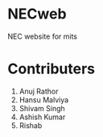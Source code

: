 # NECweb
NEC website for mits

# Contributers

1. Anuj Rathor
2. Hansu Malviya
3. Shivam Singh
4. Ashish Kumar
5. Rishab
